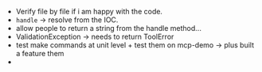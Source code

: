 - Verify file by file if i am happy with the code.
- `handle` -> resolve from the IOC.
- allow people to return a string from the handle method...
- ValidationException -> needs to return ToolError
- test make commands at unit level + test them on mcp-demo -> plus built a feature them
- 
